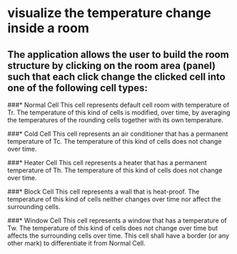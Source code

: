 # visualize the temperature change inside a room

## The application allows the user to build the room structure by clicking on the room area (panel) such that each click change the clicked cell into one of the following cell types: 

###* Normal Cell
This cell represents default cell room with temperature of Tr. The temperature of this kind of cells is modified, over time, by averaging the temperatures of the rounding cells together with its own temperature. 

###* Cold Cell
This cell represents an air conditioner that has a permanent temperature of Tc. The temperature of this kind of cells does not change over time. 

###* Heater Cell
This cell represents a heater that has a permanent temperature of Th. The temperature of this kind of cells does not change over time. 

###* Block Cell
This cell represents a wall that is heat-proof. The temperature of this kind of cells neither changes over time nor affect the surrounding cells.

###* Window Cell
This cell represents a window that has a temperature of Tw. The temperature of this kind of cells does not change over time but affects the surrounding cells over time. This cell shall have a border (or any other mark) to differentiate it from Normal Cell.



